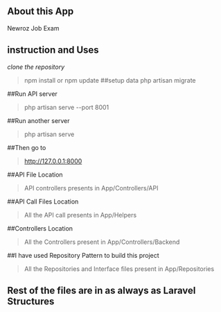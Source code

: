 

## About this App

Newroz Job Exam

## instruction and Uses
*clone the repository*
> npm install or npm update
##setup data
> php artisan migrate

##Run API server
>php artisan serve --port 8001

##Run another server
>php artisan serve

##Then go to
>http://127.0.0.1:8000

##API File Location

>API controllers presents in App/Controllers/API
> 
##API Call Files Location

>All the API call presents in App/Helpers
> 

##Controllers Location
>All the Controllers present in App/Controllers/Backend
> 
##I have used Repository Pattern to build this project

>All the Repositories and Interface files present in App/Repositories
> 

## Rest of the files are in as always as Laravel Structures

